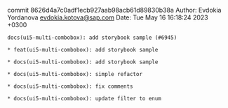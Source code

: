 commit 8626d4a7c0adf1ecb927aab98acb61d89830b38a
Author: Evdokia Yordanova <evdokia.kotova@sap.com>
Date:   Tue May 16 16:18:24 2023 +0300

    docs(ui5-multi-combobox): add storybook sample (#6945)
    
    * feat(ui5-multi-combobox): add storybook sample
    
    * docs(ui5-multi-combobox): add storybook sample
    
    * docs(ui5-multi-combobox): simple refactor
    
    * docs(ui5-multi-combobox): fix comments
    
    * docs(ui5-multi-combobox): update filter to enum
